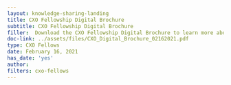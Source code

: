```yaml
---
layout: knowledge-sharing-landing
title: CXO Fellowship Digital Brochure
subtitle: CXO Fellowship Digital Brochure
filler:  Download the CXO Fellowship Digital Brochure to learn more about the program. Plus, share the brochure with your supervisor, colleagues, or anyone who may be interested in the program! 
doc-link: ../assets/files/CXO_Digital_Brochure_02162021.pdf
type: CXO Fellows
date: February 16, 2021
has_date: 'yes'
author: 
filters: cxo-fellows
---
```

